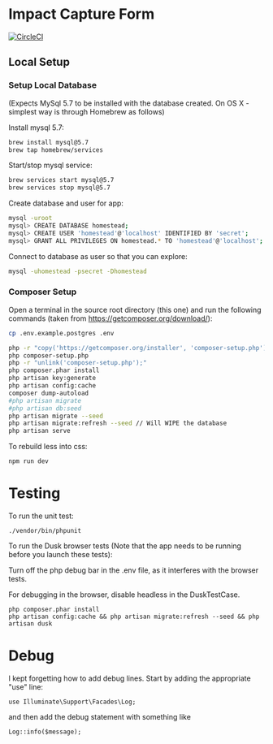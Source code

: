 # Impact Capture Form

[![CircleCI](https://circleci.com/gh/the-kids-network/impact-capture-form.svg?style=svg)](https://circleci.com/gh/the-kids-network/impact-capture-form)

## Local Setup

### Setup Local Database
(Expects MySql 5.7 to be installed with the database created.
On OS X - simplest way is through Homebrew as follows)

Install mysql 5.7:
```bash
brew install mysql@5.7
brew tap homebrew/services
```

Start/stop mysql service:
```bash
brew services start mysql@5.7
brew services stop mysql@5.7
```

Create database and user for app:
```bash
mysql -uroot
mysql> CREATE DATABASE homestead;
mysql> CREATE USER 'homestead'@'localhost' IDENTIFIED BY 'secret';
mysql> GRANT ALL PRIVILEGES ON homestead.* TO 'homestead'@'localhost';
```

Connect to database as user so that you can explore:
```bash
mysql -uhomestead -psecret -Dhomestead
```

### Composer Setup

Open a terminal in the source root directory (this one) and run the following commands (taken from https://getcomposer.org/download/):

```bash
cp .env.example.postgres .env

php -r "copy('https://getcomposer.org/installer', 'composer-setup.php');"
php composer-setup.php
php -r "unlink('composer-setup.php');"
php composer.phar install
php artisan key:generate
php artisan config:cache
composer dump-autoload
#php artisan migrate
#php artisan db:seed
php artisan migrate --seed
php artisan migrate:refresh --seed // Will WIPE the database
php artisan serve
```

To rebuild less into css:
```
npm run dev
```

# Testing

To run the unit test:

```
./vendor/bin/phpunit
```

To run the Dusk browser tests (Note that the app needs to be running before you launch these tests): 

Turn off the php debug bar in the .env file, as it interferes with the browser tests.

For debugging in the browser, disable headless in the DuskTestCase.

```
php composer.phar install
php artisan config:cache && php artisan migrate:refresh --seed && php artisan dusk
```

# Debug

I kept forgetting how to add debug lines. Start by adding the appropriate "use" line:
```
use Illuminate\Support\Facades\Log;
```
and then add the debug statement with something like
```
Log::info($message);
```